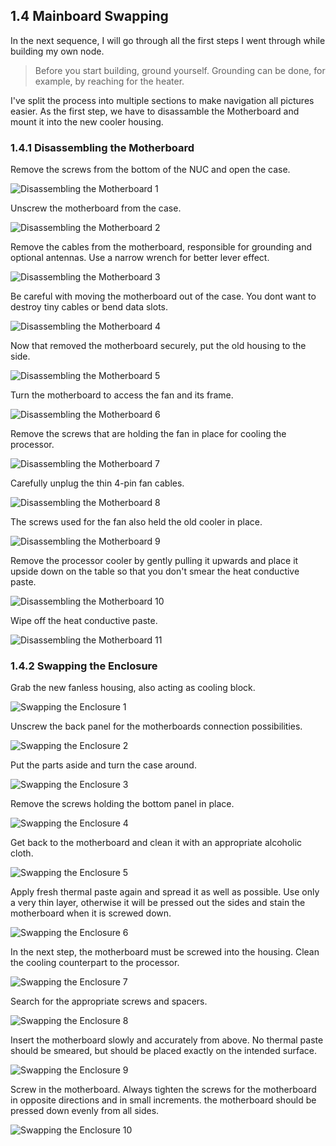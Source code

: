 ## 1.4 Mainboard Swapping

In the next sequence, I will go through all the first steps I went through while building my own node.

> Before you start building, ground yourself. Grounding can be done, for example, by reaching for the heater.

I've split the process into multiple sections to make navigation all pictures easier. As the first step, we have to disassamble the Motherboard and mount it into the new cooler housing.

### 1.4.1 Disassembling the Motherboard

Remove the screws from the bottom of the NUC and open the case.

![Disassembling the Motherboard 1](/img/build_02.png)

Unscrew the motherboard from the case.

![Disassembling the Motherboard 2](/img/build_03.png)

Remove the cables from the motherboard, responsible for grounding and optional antennas. Use a narrow wrench for better lever effect.

![Disassembling the Motherboard 3](/img/build_04.png)

Be careful with moving the motherboard out of the case. You dont want to destroy tiny cables or bend data slots.

![Disassembling the Motherboard 4](/img/build_05.png)

Now that removed the motherboard securely, put the old housing to the side.

![Disassembling the Motherboard 5](/img/build_06.png)

Turn the motherboard to access the fan and its frame.

![Disassembling the Motherboard 6](/img/build_07.png)

Remove the screws that are holding the fan in place for cooling the processor.

![Disassembling the Motherboard 7](/img/build_08.png)

Carefully unplug the thin 4-pin fan cables.

![Disassembling the Motherboard 8](/img/build_09.png)

The screws used for the fan also held the old cooler in place.

![Disassembling the Motherboard 9](/img/build_10.png)

Remove the processor cooler by gently pulling it upwards and place it upside down on the table so that you don't smear the heat conductive paste.

![Disassembling the Motherboard 10](/img/build_11.png)

Wipe off the heat conductive paste.

![Disassembling the Motherboard 11](/img/build_12.png)

### 1.4.2 Swapping the Enclosure

Grab the new fanless housing, also acting as cooling block.

![Swapping the Enclosure 1](/img/build_13.png)

Unscrew the back panel for the motherboards connection possibilities.

![Swapping the Enclosure 2](/img/build_14.png)

Put the parts aside and turn the case around.

![Swapping the Enclosure 3](/img/build_15.png)

Remove the screws holding the bottom panel in place.

![Swapping the Enclosure 4](/img/build_16.png)

Get back to the motherboard and clean it with an appropriate alcoholic cloth.

![Swapping the Enclosure 5](/img/build_17.png)

Apply fresh thermal paste again and spread it as well as possible. Use only a very thin layer, otherwise it will be pressed out the sides and stain the motherboard when it is screwed down.

![Swapping the Enclosure 6](/img/build_18.png)

In the next step, the motherboard must be screwed into the housing. Clean the cooling counterpart to the processor.

![Swapping the Enclosure 7](/img/build_19.png)

Search for the appropriate screws and spacers.

![Swapping the Enclosure 8](/img/build_20.png)

Insert the motherboard slowly and accurately from above. No thermal paste should be smeared, but should be placed exactly on the intended surface.

![Swapping the Enclosure 9](/img/build_21.png)

Screw in the motherboard. Always tighten the screws for the motherboard in opposite directions and in small increments. the motherboard should be pressed down evenly from all sides.

![Swapping the Enclosure 10](/img/build_22.png)
